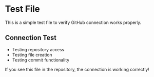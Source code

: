 # Test File

This is a simple test file to verify GitHub connection works properly.

## Connection Test
- Testing repository access
- Testing file creation
- Testing commit functionality

If you see this file in the repository, the connection is working correctly!
